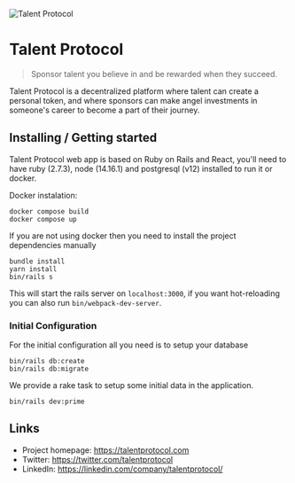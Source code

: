 ![Talent Protocol](https://raw.githubusercontent.com/talentprotocol/mvp/master/app/packs/images/logo.png)

# Talent Protocol
> Sponsor talent you believe in and be rewarded when they succeed.

Talent Protocol is a decentralized platform where talent can create a personal token, and where sponsors can make angel investments in someone's career to become a part of their journey.

## Installing / Getting started

Talent Protocol web app is based on Ruby on Rails and React, you'll need to have ruby (2.7.3), node (14.16.1) and postgresql (v12) installed to run it or docker.

Docker instalation:

```shell
docker compose build
docker compose up
```

If you are not using docker then you need to install the project dependencies manually

```shell
bundle install
yarn install
bin/rails s
```

This will start the rails server on `localhost:3000`, if you want hot-reloading you can also run `bin/webpack-dev-server`.


### Initial Configuration

For the initial configuration all you need is to setup your database

```shell
bin/rails db:create
bin/rails db:migrate
```

We provide a rake task to setup some initial data in the application.

```shell
bin/rails dev:prime
```
## Links

- Project homepage: https://talentprotocol.com
- Twitter: https://twitter.com/talentprotocol
- LinkedIn: https://linkedin.com/company/talentprotocol/
